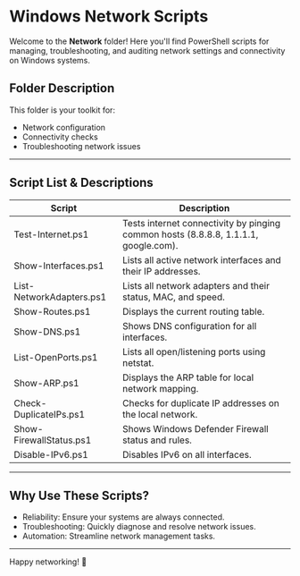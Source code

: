 # Windows Network Scripts

Welcome to the **Network** folder! Here you'll find PowerShell scripts for managing, troubleshooting, and auditing network settings and connectivity on Windows systems.

## Folder Description
This folder is your toolkit for:
- Network configuration
- Connectivity checks
- Troubleshooting network issues

---

## Script List & Descriptions
| Script | Description |
|--------|-------------|
| Test-Internet.ps1 | Tests internet connectivity by pinging common hosts (8.8.8.8, 1.1.1.1, google.com). |
| Show-Interfaces.ps1 | Lists all active network interfaces and their IP addresses. |
| List-NetworkAdapters.ps1 | Lists all network adapters and their status, MAC, and speed. |
| Show-Routes.ps1 | Displays the current routing table. |
| Show-DNS.ps1 | Shows DNS configuration for all interfaces. |
| List-OpenPorts.ps1 | Lists all open/listening ports using netstat. |
| Show-ARP.ps1 | Displays the ARP table for local network mapping. |
| Check-DuplicateIPs.ps1 | Checks for duplicate IP addresses on the local network. |
| Show-FirewallStatus.ps1 | Shows Windows Defender Firewall status and rules. |
| Disable-IPv6.ps1 | Disables IPv6 on all interfaces. |

---

## Why Use These Scripts?
- Reliability: Ensure your systems are always connected.
- Troubleshooting: Quickly diagnose and resolve network issues.
- Automation: Streamline network management tasks.

---

Happy networking! 🚀
